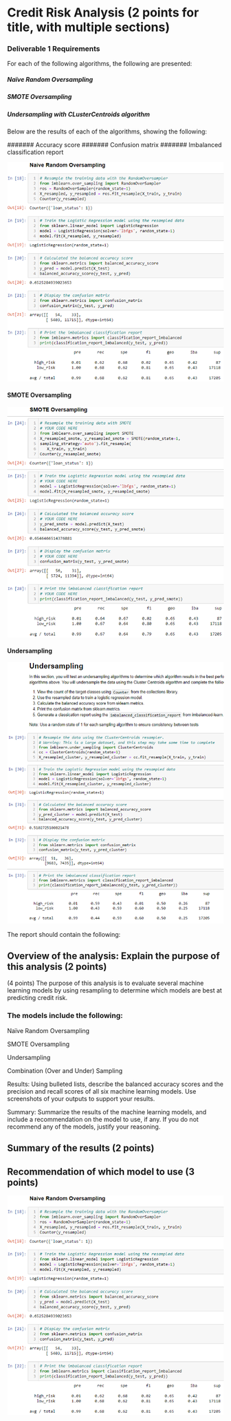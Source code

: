 # Credit Risk Analysis (2 points for title, with multiple sections)

### Deliverable 1 Requirements

For each of the following algorithms, the following are presented:

##### Naïve Random Oversampling</p>
##### SMOTE Oversampling</p>
##### Undersampling with CLusterCentroids algorithm</p>

Below are the results of each of the algorithms, showing the following:

####### Accuracy score
####### Confusion matrix 
####### Imbalanced classification report

![Naive_Random_Oversampling.png](Resources/Naive_Random_Oversampling.png)

#### SMOTE Oversampling
![SMOTE_Oversampling.png](Resources/SMOTE_Oversampling.png)

#### Undersampling
![Undersampling.png](Resources/Undersampling.png)


The report should contain the following:

## Overview of the analysis: Explain the purpose of this analysis (2 points)

(4 points) The purpose of this analysis is to evaluate several machine learning models by using resampling to determine which models are best at predicting credit risk.

### The models include the following:

Naïve Random Oversampling</p>
SMOTE Oversampling</p>
Undersampling</p>
Combination (Over and Under) Sampling</p>

Results: Using bulleted lists, describe the balanced accuracy scores and the precision and recall scores of all six machine learning models. Use screenshots of your outputs to support your results.

Summary: Summarize the results of the machine learning models, and include a recommendation on the model to use, if any. If you do not recommend any of the models, justify your reasoning.

## Summary of the results (2 points)
## Recommendation of which model to use (3 points)

![Naive_Random_Oversampling.png](Resources/Naive_Random_Oversampling.png)
